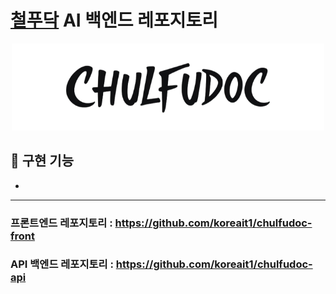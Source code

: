 # [철푸닥](https://chulfudoc.xyz) AI 백엔드 레포지토리
<div align="center">
  <a href="https://chulfudoc.xyz">
    <img src="https://raw.githubusercontent.com/koreait1/chulfudoc-api/master/img/logo.png" alt="철푸닥" width="500"/>
  </a><br />
</div>



## 🔹 구현 기능
- 



---
### 프론트엔드 레포지토리 : https://github.com/koreait1/chulfudoc-front
### API 백엔드 레포지토리 : https://github.com/koreait1/chulfudoc-api
